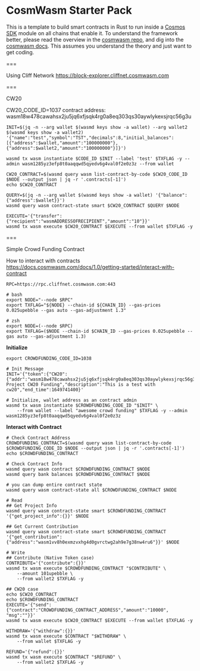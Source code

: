 # CosmWasm Starter Pack

This is a template to build smart contracts in Rust to run inside a
[Cosmos SDK](https://github.com/cosmos/cosmos-sdk) module on all chains that enable it.
To understand the framework better, please read the overview in the
[cosmwasm repo](https://github.com/CosmWasm/cosmwasm/blob/master/README.md),
and dig into the [cosmwasm docs](https://www.cosmwasm.com).
This assumes you understand the theory and just want to get coding.

===

Using Cliff Network
https://block-explorer.cliffnet.cosmwasm.com

===

CW20

CW20_CODE_ID=1037
contract address: wasm18w478cawahsx2ju5jq6xfjsqk4rg0a8eq303qs30aywlykexsjrqc56g3u

```
INIT=$(jq -n --arg wallet $(wasmd keys show -a wallet) --arg wallet2 $(wasmd keys show -a wallet2) '{"name":"test","symbol":"TST","decimals":8,"initial_balances":[{"address":$wallet,"amount":"100000000"},{"address":$wallet2,"amount":"100000000"}]}')

wasmd tx wasm instantiate $CODE_ID $INIT --label 'test' $TXFLAG -y --admin wasm1285yz3efp8t0aaqqwd5qyedv6g4val0f2e0z3z --from wallet

CW20_CONTRACT=$(wasmd query wasm list-contract-by-code $CW20_CODE_ID $NODE --output json | jq -r '.contracts[-1]')
echo $CW20_CONTRACT

QUERY=$(jq -n --arg wallet $(wasmd keys show -a wallet) '{"balance":{"address":$wallet}}')
wasmd query wasm contract-state smart $CW20_CONTRACT $QUERY $NODE

EXECUTE='{"transfer":{"recipient":"wasmADDRESSOFRECIPIENT","amount":"10"}}'
wasmd tx wasm execute $CW20_CONTRACT $EXECUTE --from wallet $TXFLAG -y

```

===

Simple Crowd Funding Contract

How to interact with contracts
https://docs.cosmwasm.com/docs/1.0/getting-started/interact-with-contract


```
RPC=https://rpc.cliffnet.cosmwasm.com:443

# bash
export NODE="--node $RPC"
export TXFLAG="${NODE} --chain-id ${CHAIN_ID} --gas-prices 0.025upebble --gas auto --gas-adjustment 1.3"

# zsh
export NODE=(--node $RPC)
export TXFLAG=($NODE --chain-id $CHAIN_ID --gas-prices 0.025upebble --gas auto --gas-adjustment 1.3)
```

**Initialize**
```
export CROWDFUNDING_CODE_ID=1038

# Init Message
INIT='{"token":{"CW20":{"addr":"wasm18w478cawahsx2ju5jq6xfjsqk4rg0a8eq303qs30aywlykexsjrqc56g3u"}},"target_amount":"100","title":"Test Project CW20 Funding","description":"This is a test with cw20","end_time":1649741400}'

# Initialize, wallet address as an contract admin
wasmd tx wasm instantiate $CROWDFUNDING_CODE_ID "$INIT" \
    --from wallet --label "awesome crowd funding" $TXFLAG -y --admin wasm1285yz3efp8t0aaqqwd5qyedv6g4val0f2e0z3z
```

**Interact with Contract**
```
# Check Contract Address
CROWDFUNDING_CONTRACT=$(wasmd query wasm list-contract-by-code $CROWDFUNDING_CODE_ID $NODE --output json | jq -r '.contracts[-1]')
echo $CROWDFUNDING_CONTRACT

# Check Contract Info
wasmd query wasm contract $CROWDFUNDING_CONTRACT $NODE
wasmd query bank balances $CROWDFUNDING_CONTRACT $NODE

# you can dump entire contract state
wasmd query wasm contract-state all $CROWDFUNDING_CONTRACT $NODE

# Read
## Get Project Info
wasmd query wasm contract-state smart $CROWDFUNDING_CONTRACT '{"get_project_info":{}}' $NODE 

## Get Current Contribution
wasmd query wasm contract-state smart $CROWDFUNDING_CONTRACT '{"get_contribution":{"address":"wasm1vv8h0exmzvxhg4d0gvrctwg2ah9e7g38nw4ru6"}}' $NODE

# Write
## Contribute (Native Token case)
CONTRIBUTE='{"contribute":{}}'
wasmd tx wasm execute $CROWDFUNDING_CONTRACT "$CONTRIBUTE" \
    --amount 101upebble \
    --from wallet2 $TXFLAG -y

## CW20 case
echo $CW20_CONTRACT
echo $CROWDFUNDING_CONTRACT
EXECUTE='{"send":{"contract":"CROWDFUNDING_CONTRACT_ADDRESS","amount":"10000", "msg":""}}'
wasmd tx wasm execute $CW20_CONTRACT $EXECUTE --from wallet $TXFLAG -y

WITHDRAW='{"withdraw":{}}'
wasmd tx wasm execute $CONTRACT "$WITHDRAW" \
    --from wallet $TXFLAG -y

REFUND='{"refund":{}}'
wasmd tx wasm execute $CONTRACT "$REFUND" \
    --from wallet2 $TXFLAG -y
```
